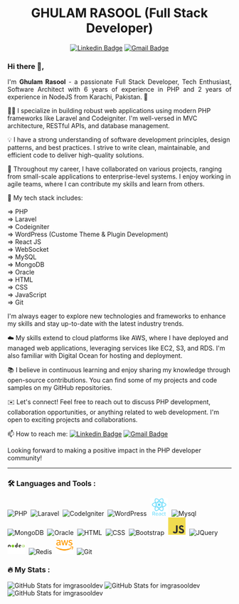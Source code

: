 <div id="header" align="center">
    
  <div id="badges">
    <h1><b>GHULAM RASOOL (Full Stack Developer)</b></h1>
    
[![Linkedin Badge](https://img.shields.io/badge/-imgrasooldev-blue?style=flat&logo=Linkedin&logoColor=white)](https://www.linkedin.com/in/ghulam-rasool-full-stack-php-developer/) 
[![Gmail Badge](https://img.shields.io/badge/-imgrasool-white?style=flat&logo=Gmail&logoColor=red)](https://mail.google.com/mail/?view=cm&fs=1&tf=1&to=imgrasool@gmail.com)

</div>
</div>

### Hi there 👋,
<p align="justify">
  I'm <b>Ghulam Rasool</b> - a passionate Full Stack Developer, Tech Enthusiast, Software Architect with 6 years of experience in PHP and 2 years of experience in NodeJS from Karachi, Pakistan. 🚀
  
  👨‍💻 I specialize in building robust web applications using modern PHP frameworks like Laravel and Codeigniter. I'm well-versed in MVC architecture, RESTful APIs, and database management.

💡 I have a strong understanding of software development principles, design patterns, and best practices. I strive to write clean, maintainable, and efficient code to deliver high-quality solutions.

🌟 Throughout my career, I have collaborated on various projects, ranging from small-scale applications to enterprise-level systems. I enjoy working in agile teams, where I can contribute my skills and learn from others.

🔧 My tech stack includes:
  
  => PHP <br>
  => Laravel<br>
  => Codeigniter<br>
  => WordPress (Custome Theme & Plugin Development)<br>
  => React JS<br>
  => WebSocket<br>
  => MySQL<br>
  => MongoDB<br>
  => Oracle<br>
  => HTML<br>
  => CSS<br>
  => JavaScript<br>
  => Git 
  
  I'm always eager to explore new technologies and frameworks to enhance my skills and stay up-to-date with the latest industry trends.

☁️ My skills extend to cloud platforms like AWS, where I have deployed and managed web applications, leveraging services like EC2, S3, and RDS. I'm also familiar with Digital Ocean for hosting and deployment.

📚 I believe in continuous learning and enjoy sharing my knowledge through open-source contributions. You can find some of my projects and code samples on my GitHub repositories.

✉️ Let's connect! Feel free to reach out to discuss PHP development, collaboration opportunities, or anything related to web development. I'm open to exciting projects and collaborations.

 :mailbox: How to reach me: 
  [![Linkedin Badge](https://img.shields.io/badge/-imgrasooldev-blue?style=flat&logo=Linkedin&logoColor=white)](https://www.linkedin.com/in/ghulam-rasool-full-stack-php-developer/) 
[![Gmail Badge](https://img.shields.io/badge/-imgrasool-white?style=flat&logo=Gmail&logoColor=red)](https://mail.google.com/mail/?view=cm&fs=1&tf=1&to=imgrasool@gmail.com)
  
Looking forward to making a positive impact in the PHP developer community!
  <br/>
</p>

---

### :hammer_and_wrench: Languages and Tools :
<div>
  <img src="https://cdn.jsdelivr.net/gh/devicons/devicon/icons/php/php-original.svg" title="PHP" alt="PHP" width="40" height="40"/>&nbsp;
  <img src="https://cdn.jsdelivr.net/gh/devicons/devicon/icons/laravel/laravel-plain.svg" title="Laravel" alt="Laravel" width="40" height="40"/>&nbsp;
  <img src="https://cdn.jsdelivr.net/gh/devicons/devicon/icons/codeigniter/codeigniter-plain.svg" title="CodeIgniter" alt="CodeIgniter" width="40" height="40"/>&nbsp;
  <img src="https://cdn.jsdelivr.net/gh/devicons/devicon/icons/wordpress/wordpress-plain-wordmark.svg" title="WordPress" alt="WordPress" width="40" height="40"/>&nbsp;
  <img src="https://github.com/devicons/devicon/blob/master/icons/react/react-original-wordmark.svg" title="React" alt="React" width="40" height="40"/>&nbsp;
  <img src="https://cdn.jsdelivr.net/gh/devicons/devicon/icons/mysql/mysql-original-wordmark.svg" title="Mysql" alt="Mysql" width="40" height="40"/>&nbsp;
  <img src="https://cdn.jsdelivr.net/gh/devicons/devicon/icons/mongodb/mongodb-plain.svg" title="MongoDB" alt="MongoDB" width="40" height="40"/>&nbsp;
  <img src="https://cdn.jsdelivr.net/gh/devicons/devicon/icons/oracle/oracle-original.svg" title="Oracle" alt="Oracle" width="40" height="40"/>&nbsp;
  <img src="https://cdn.jsdelivr.net/gh/devicons/devicon/icons/html5/html5-original.svg" title="HTML5" alt="HTML" width="40" height="40"/>&nbsp;
  <img src="https://cdn.jsdelivr.net/gh/devicons/devicon/icons/css3/css3-original.svg" title="CSS3" alt="CSS" width="40" height="40"/>&nbsp;
  <img src="https://cdn.jsdelivr.net/gh/devicons/devicon/icons/bootstrap/bootstrap-original.svg" title="Bootstrap" alt="Bootstrap" width="40" height="40"/>&nbsp;
  <img src="https://github.com/devicons/devicon/blob/master/icons/javascript/javascript-original.svg" title="JavaScript" alt="JavaScript" width="40" height="40"/>&nbsp;
  <img src="https://cdn.jsdelivr.net/gh/devicons/devicon/icons/jquery/jquery-original.svg" title="JQuery" alt="JQuery" width="40" height="40"/>&nbsp;
  <img src="https://github.com/devicons/devicon/blob/master/icons/nodejs/nodejs-original-wordmark.svg" title="NodeJS" alt="NodeJS" width="40" height="40"/>&nbsp;
  <img src="https://cdn.jsdelivr.net/gh/devicons/devicon/icons/redis/redis-original.svg" title="Redis" alt="Redis" width="40" height="40"/>&nbsp;
  <img src="https://github.com/devicons/devicon/blob/master/icons/amazonwebservices/amazonwebservices-plain-wordmark.svg" 
  <img src="https://cdn.jsdelivr.net/gh/devicons/devicon/icons/digitalocean/digitalocean-original.svg" title="Digital Ocean" alt="Digital Ocean" width="40" height="40"/>&nbsp;
  <img src="https://cdn.jsdelivr.net/gh/devicons/devicon/icons/git/git-original-wordmark.svg" title="Git" alt="Git" width="40" height="40"/>&nbsp;
</div>


### :fire: My Stats :

<img src="https://github-readme-stats.vercel.app/api?username=imgrasooldev&theme=codeSTACKr&show_icons=true" alt="GitHub Stats for imgrasooldev" width="700">

<img src="http://github-readme-streak-stats.herokuapp.com?user=imgrasooldev&theme=neon-palenight&hide_border=true&border=DD1515)](https://git.io/streak-stats" alt="GitHub Stats for imgrasooldev" width="700">


<img src="https://github-readme-stats.vercel.app/api/top-langs/?username=imgrasooldev&layout=compact&theme=codeSTACKr" alt="GitHub Stats for imgrasooldev" width="700" height="200">
